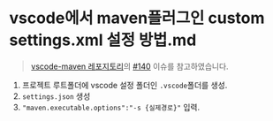 # vscode에서 maven플러그인 custom settings.xml 설정 방법.md

> [vscode-maven 레포지토리](https://github.com/microsoft/vscode-maven)의 [#140](https://github.com/microsoft/vscode-maven/issues/140) 이슈를 참고하였습니다.

1. 프로젝트 루트폴더에 vscode 설정 폴더인 `.vscode`폴더를 생성.
2. `settings.json` 생성
3. `"maven.executable.options":"-s {실제경로}"` 입력.